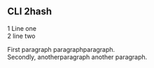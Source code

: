 ## CLI 2hash  
  
1 Line one  
2 line two  
  
First paragraph paragraphparagraph.  
Secondly, anotherparagraph another paragraph.